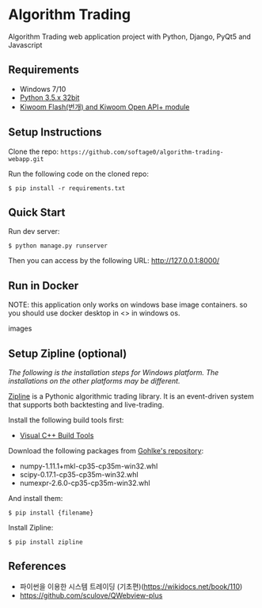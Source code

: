 # Algorithm Trading

Algorithm Trading web application project with Python, Django, PyQt5 and Javascript


## Requirements

* Windows 7/10
* [Python 3.5.x 32bit](https://www.python.org/)
* [Kiwoom Flash(번개) and Kiwoom Open API+ module](https://www2.kiwoom.com/nkw.templateFrameSet.do?m=m1408000000)

## Setup Instructions

Clone the repo: `https://github.com/softage0/algorithm-trading-webapp.git`

Run the following code on the cloned repo:
```
$ pip install -r requirements.txt
```


## Quick Start

Run dev server:
```
$ python manage.py runserver
```

Then you can access by the following URL:
http://127.0.0.1:8000/

## Run in Docker

NOTE: this application only works on windows base image containers. so you should use docker desktop in <<windows containers mode>> in windows os.
  
images   


## Setup Zipline (optional)

*The following is the installation steps for Windows platform. The installations on the other platforms may be different.*

[Zipline](http://www.zipline.io/) is a Pythonic algorithmic trading library. It is an event-driven system that supports both backtesting and live-trading.


Install the following build tools first:

* [Visual C++ Build Tools](http://landinghub.visualstudio.com/visual-cpp-build-tools)

Download the following packages from [Gohlke's repository](http://www.lfd.uci.edu/~gohlke/pythonlibs/):

* numpy-1.11.1+mkl-cp35-cp35m-win32.whl
* scipy-0.17.1-cp35-cp35m-win32.whl
* numexpr-2.6.0-cp35-cp35m-win32.whl

And install them:
```
$ pip install {filename} 
```

Install Zipline:
```
$ pip install zipline 
```


## References
* 파이썬을 이용한 시스템 트레이딩 (기초편)(https://wikidocs.net/book/110)
* https://github.com/sculove/QWebview-plus
